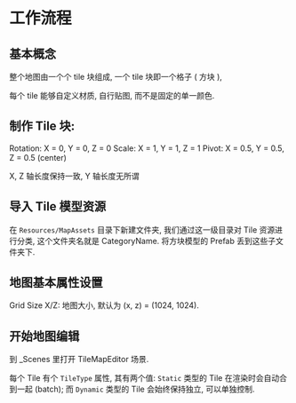 # 工作流程

## 基本概念

整个地图由一个个 tile 块组成, 一个 tile 块即一个格子 ( 方块 ),

每个 tile 能够自定义材质, 自行贴图, 而不是固定的单一颜色.

## 制作 Tile 块:

Rotation: X = 0, Y = 0, Z = 0
Scale: X = 1, Y = 1, Z = 1
Pivot: X = 0.5, Y = 0.5, Z = 0.5 (center)

X, Z 轴长度保持一致, Y 轴长度无所谓

## 导入 Tile 模型资源

在 `Resources/MapAssets` 目录下新建文件夹, 我们通过这一级目录对 Tile 资源进行分类, 这个文件夹名就是 CategoryName.
将方块模型的 Prefab 丢到这些子文件夹下.

## 地图基本属性设置

Grid Size X/Z: 地图大小, 默认为 (x, z) = (1024, 1024).

## 开始地图编辑

到 _Scenes 里打开 TileMapEditor 场景.

每个 Tile 有个 `TileType` 属性, 其有两个值: `Static` 类型的 Tile 在渲染时会自动合到一起 (batch); 而 `Dynamic` 类型的 Tile 会始终保持独立, 可以单独控制.
